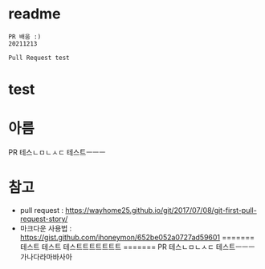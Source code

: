 
# readme

```
PR 배움 :)
20211213

Pull Request test
```
# test
아름
=======

PR 테스ㄴㅁㄴㅅㄷ
테스트ㅡㅡㅡ


# 참고

  * pull request : https://wayhome25.github.io/git/2017/07/08/git-first-pull-request-story/
  * 마크다운 사용법 : https://gist.github.com/ihoneymon/652be052a0727ad59601
=======
테스트 테스트 테스트트트트트트트
=======
PR 테스ㄴㅁㄴㅅㄷ
테스트ㅡㅡㅡ
가나다라마바사아

